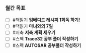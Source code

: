 ### **월간 목표**
- [ ] #책읽기  **임베디드 레시피 1회독 하기!**
- [ ] #책읽기 **마녀와의 7일**
- [ ] #저축 **저축 계획 세우기**
- [ ] #스펙 **Trace32 공부 폴더 작성하기**
- [ ] #스펙 **AUTOSAR 공부폴더 작성하기**